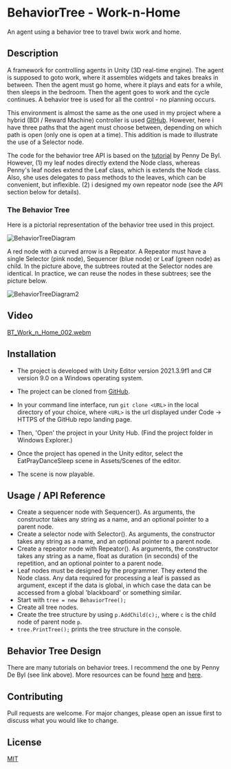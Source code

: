# BehaviorTree - Work-n-Home
 An agent using a behavior tree to travel bwix work and home.
 
 
## Description

A framework for controlling agents in Unity (3D real-time engine).
The agent is supposed to goto work, where it assembles widgets and takes breaks in between.
Then the agent must go home, where it plays and eats for a while, then sleeps in the bedroom.
Then the agent goes to work and the cycle continues.
A behavior tree is used for all the control - no planning occurs.

This environment is almost the same as the one used in my project where a hybrid (BDI / Reward Machine) controller is used [GitHub](https://github.com/GavinRens/Hybrid-Agen---Work_n_Home).
However, here i have three paths that the agent must choose between, depending on which path is open (only one is open at a time).
This addition is made to illustrate the use of a Selector node.

The code for the behavior tree API is based on the [tutorial](https://learn.unity.com/project/behaviour-trees?courseId=5dd851beedbc2a1bf7b72bed) by Penny De Byl. However,
(1) my leaf nodes directly extend the Node class, whereas Penny's leaf nodes extend the Leaf class, which is extends the Node class. Also, she uses delegates to pass methods to the leaves, which can be convenient, but inflexible.
(2) i designed my own repeator node (see the API section below for details).


### The Behavior Tree

Here is a pictorial representation of the behavior tree used in this project.

![BehaviorTreeDiagram](https://user-images.githubusercontent.com/41202408/193812477-90a43a03-6703-4bde-b6ab-e65a193c8361.png)

A red node with a curved arrow is a Repeator.
A Repeator must have a single Selector (pink node), Sequencer (blue node) or Leaf (green node) as child.
In the picture above, the subtrees routed at the Selector nodes are identical. In practice, we can reuse the nodes in these subtrees; see the picture below.

![BehaviorTreeDiagram2](https://user-images.githubusercontent.com/41202408/193861574-01a8c770-ddfb-4653-acee-3beb1b5436bf.png)


## Video

[BT_Work_n_Home_002.webm](https://user-images.githubusercontent.com/41202408/193794383-e68cece9-b7f5-4eaa-b94a-d9861b8ade9f.webm)


## Installation

- The project is developed with Unity Editor version 2021.3.9f1 and C# version 9.0 on a Windows operating system.

- The project can be cloned from [GitHub](https://github.com/GavinRens/BehaviorTree-Agent---Work_n_Home).

- In your command line interface, run `git clone <URL>` in the local directory of your choice, where `<URL>` is the url displayed under Code -> HTTPS of the GitHub repo landing page.

- Then, 'Open' the project in your Unity Hub. (Find the project folder in Windows Explorer.)

- Once the project has opened in the Unity editor, select the EatPrayDanceSleep scene in Assets/Scenes of the editor.

- The scene is now playable.


## Usage / API Reference
 
- Create a sequencer node with Sequencer(). As arguments, the constructor takes any string as a name, and an optional pointer to a parent node.
- Create a selector node with Selector(). As arguments, the constructor takes any string as a name, and an optional pointer to a parent node.
- Create a repeator node with Repeator(). As arguments, the constructor takes any string as a name, float as duration (in seconds) of the repetition, and an optional pointer to a parent node.
- Leaf nodes must be designed by the programmer. They extend the Node class. Any data required for processing a leaf is passed as argument, except if the data is global, in which case the data can be accessed from a global 'blackboard' or something similar.
- Start with `tree = new BehaviorTree();`
- Create all tree nodes.
- Create the tree structure by using `p.AddChild(c);`, where `c` is the child node of parent node `p`.
- `tree.PrintTree();` prints the tree structure in the console.

 
## Behavior Tree Design

There are many tutorials on behavior trees.
I recommend the one by Penny De Byl (see link above). 
More resources can be found [here](https://towardsdatascience.com/designing-ai-agents-behaviors-with-behavior-trees-b28aa1c3cf8a) and [here](https://www.youtube.com/watch?v=aR6wt5BlE-E).


## Contributing
Pull requests are welcome. For major changes, please open an issue first to discuss what you would like to change.

## License
[MIT](https://choosealicense.com/licenses/mit/)


